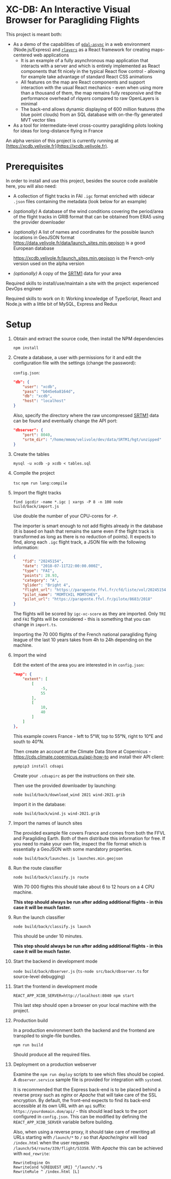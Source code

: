 # XC-DB: An Interactive Visual Browser for Paragliding Flights

This project is meant both:

-   As a demo of the capabilities of [`gdal-async`](https://github.com/mmomtchev/node-gdal-async.git) in a web environment (Node.js/Express) and [`rlayers`](https://github.com/mmomtchev/rlayers.git) as a React framework for creating maps-centered web applications
    -   It is an example of a fully asynchronous map application that interacts with a server and which is entirely implemented as React components that fit nicely in the typical React flow control - allowing for example take advantage of standard React CSS animations
    -   All features on the map are React components and support interaction with the usual React mechanics - even when using more than a thousand of them, the map remains fully responsive and the performance overhead of _rlayers_ compared to raw OpenLayers is minimal
    -   The back-end allows dynamic displaying of 600 million features (the blue point clouds) from an SQL database with on-the-fly generated MVT vector tiles
-   As a tool for intermediate-level cross-country paragliding pilots looking for ideas for long-distance flying in France

An alpha version of this project is currently running at [https://xcdb.velivole.fr](https://xcdb.velivole.fr).

# Prerequisites

In order to install and use this project, besides the source code available here, you will also need:

-   A collection of flight tracks in FAI `.igc` format enriched with sidecar `.json` files containing the metadata (look below for an example)
-   _(optionally)_ A database of the wind conditions covering the period/area of the flight tracks in GRIB format that can be obtained from ERA5 using the provider downloader

-   _(optionally)_ A list of names and coordinates for the possible launch locations in GeoJSON format
    https://data.velivole.fr/data/launch_sites.min.geojson is a good European database

    https://xcdb.velivole.fr/launch_sites.min.geojson is the French-only version used on the alpha version

-   _(optionally)_ A copy of the [SRTM1](https://www.usgs.gov/centers/eros/science/usgs-eros-archive-digital-elevation-shuttle-radar-topography-mission-srtm-1) data for your area

Required skills to install/use/maintain a site with the project: experienced DevOps engineer

Required skills to work on it: Working knowledge of TypeScript, React and Node.js with a little bit of MySQL, Express and Redux

# Setup

1. Obtain and extract the source code, then install the NPM dependencies

    `npm install`

2. Create a database, a user with permissions for it and edit the configuration file with the settings (change the password):

    `config.json`:

    ```json
    "db": {
        "user": "xcdb",
        "pass": "b045e6a8164d",
        "db": "xcdb",
        "host": "localhost"
    }
    ```

    Also, specify the directory where the raw uncompressed [SRTM1](https://www.usgs.gov/centers/eros/science/usgs-eros-archive-digital-elevation-shuttle-radar-topography-mission-srtm-1) data can be found and eventually change the API port:

    ```json
    "dbserver": {
        "port": 8040,
        "srtm_dir": "/home/mmom/velivole/dev/data/SRTM1/hgt/unzipped"
    }
    ```

3. Create the tables

    `mysql -u xcdb -p xcdb < tables.sql`

4. Compile the project

    `tsc`
    `npm run lang:compile`

5. Import the flight tracks

    `find igcdir -name *.igc | xargs -P 8 -n 100 node build/back/import.js`

    Use double the number of your CPU-cores for `-P`.

    The importer is smart enough to not add flights already in the database (it is based on hash that remains the same even if the flight track is transformed as long as there is no reduction of points). It expects to find, along each `.igc` flight track, a JSON file with the following information:

    ```json
    {
        "fid": "20245154",
        "date": "2018-07-11T22:00:00.000Z",
        "type": "FAI",
        "points": 28.93,
        "category": "A",
        "glider": "Bright 4",
        "flight_url": "https://parapente.ffvl.fr/cfd/liste/vol/20245154",
        "pilot_name": "MOMTCHIL MOMTCHEV",
        "pilot_url": "https://parapente.ffvl.fr/pilote/8683/2018"
    }
    ```

    The flights will be scored by `igc-xc-score` as they are imported. Only `TRI` and `FAI` flights will be considered - this is something that you can change in `import.ts`.

    Importing the 70 000 flights of the French national paragliding flying league of the last 10 years takes from 4h to 24h depending on the machine.

6. Import the wind

    Edit the extent of the area you are interested in in `config.json`:

    ```json
    "map": {
        "extent": [
            [
                -5,
                55
            ],
            [
                10,
                40
            ]
        ]
    },
    ```

    This example covers France - left to 5°W, top to 55°N, right to 10°E and south to 40°N.

    Then create an account at the Climate Data Store at Copernicus - https://cds.climate.copernicus.eu/api-how-to and install their API client:

    ```shell
    pympip3 install cdsapi
    ```

    Create your `.cdsapirc` as per the instructions on their site.

    Then use the provided downloader by launching:

    ```shell
    node build/back/download_wind 2021 wind-2021.grib
    ```

    Import it in the database:

    ```shell
    node build/back/wind.js wind-2021.grib
    ```

7. Import the names of launch sites

    The provided example file covers France and comes from both the FFVL and Paragliding Earth. Both of them distribute this information for free. If you need to make your own file, inspect the file format which is essentially a GeoJSON with some mandatory properties.

    `node build/back/launches.js launches.min.geojson`

8. Run the route classifier

    `node build/back/classify.js route`

    With 70 000 flights this should take about 6 to 12 hours on a 4 CPU machine.

    **This step should always be run after adding additional flights - in this case it will be much faster.**

9. Run the launch classifier

    `node build/back/classify.js launch`

    This should be under 10 minutes.

    **This step should always be run after adding additional flights - in this case it will be much faster.**

10. Start the backend in development mode

    `node build/back/dbserver.js` (`ts-node src/back/dbserver.ts` for source-level debugging)

11. Start the frontend in development mode

    `REACT_APP_XCDB_SERVER=http://localhost:8040 npm start`

    This last step should open a browser on your local machine with the project.

12. Production build

    In a production environment both the backend and the frontend are transpiled to single-file bundles.

    `npm run build`

    Should produce all the required files.

13. Deployment on a production webserver

    Examine the `npm run deploy` scripts to see which files should be copied. A `dbserver.service` sample file is provided for integration with `systemd`.

    It is recommended that the Express back-end is to be placed behind a reverse proxy such as _nginx_ or _Apache_ that will take care of the SSL encryption. By default, the front-end expects to find its back-end accessible at its own URL with an `api` suffix: `https://yourdomain.dom/api/` - this should lead back to the port configured in `config.json`. This can be modified by defining the `REACT_APP_XCDB_SERVER` variable before building.

    Also, when using a reverse proxy, it should take care of rewriting all URLs starting with `/launch/*` to `/` so that _Apache_/_nginx_ will load `/index.html` when the user requests `/launch/54/route/339/flight/53358`. With _Apache_ this can be achieved with `mod_rewrite`:

    ```
    RewriteEngine On
    RewriteCond %{REQUEST_URI} ^/launch/.*$
    RewriteRule ^ /index.html [L]
    ```
